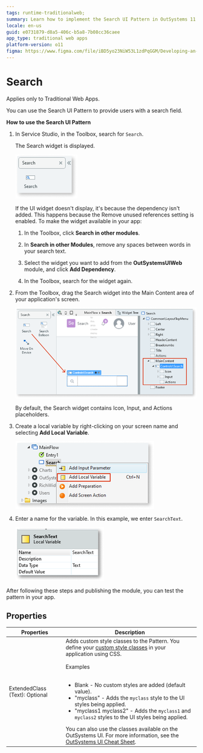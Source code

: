 ```yaml
---
tags: runtime-traditionalweb; 
summary: Learn how to implement the Search UI Pattern in OutSystems 11 (O11) for Traditional Web Apps, including widget setup and customization.
locale: en-us
guid: e0731879-d8a5-406c-b5a8-7b08cc36caee
app_type: traditional web apps
platform-version: o11
figma: https://www.figma.com/file/iBD5yo23NiW53L1zdPqGGM/Developing-an-Application?type=design&node-id=234%3A51&mode=design&t=KpVEJMvnBwiukqql-1
---
```


# Search

<div class="info" markdown="1">

Applies only to Traditional Web Apps.

</div>

You can use the Search UI Pattern to provide users with a search field.

**How to use the Search UI Pattern**

1. In Service Studio, in the Toolbox, search for `Search`.

    The Search widget is displayed.

    ![Screenshot of the Search widget in the Service Studio toolbox](images/search-1-ss.png "Search Widget in Service Studio")

    If the UI widget doesn't display, it's because the dependency isn't added. This happens because the Remove unused references setting is enabled. To make the widget available in your app:

    1. In the Toolbox, click **Search in other modules**.

    1. In **Search in other Modules**, remove any spaces between words in your search text.
    
    1. Select the widget you want to add from the **OutSystemsUIWeb** module, and click **Add Dependency**. 
    
    1. In the Toolbox, search for the widget again.

1. From the Toolbox, drag the Search widget into the Main Content area of your application's screen.

    ![Image showing how to drag the Search widget into the Main Content area of an application screen](images/search-2-ss.png "Dragging Search Widget to Main Content")

    By default, the Search widget contains Icon, Input, and Actions placeholders.

1. Create a local variable by right-clicking on your screen name and selecting **Add Local Variable**.

    ![Screenshot of the process to add a local variable in OutSystems Service Studio](images/search-3-ss.png "Creating a Local Variable")

1. Enter a name for the variable. In this example, we enter ``SearchText``.

   ![Image depicting the naming of a local variable as 'SearchText' in OutSystems Service Studio](images/search-4-ss.png "Naming the Local Variable")

After following these steps and publishing the module, you can test the pattern in your app.

## Properties

| **Properties** | **Description** |
|---|---|
| ExtendedClass (Text): Optional | Adds custom style classes to the Pattern. You define your [custom style classes](../../../look-feel/css.md) in your application using CSS.<br/><br/>Examples<br/><br/> <ul><li>Blank - No custom styles are added (default value).</li><li>"myclass" - Adds the ``myclass`` style to the UI styles being applied.</li><li>"myclass1 myclass2" - Adds the ``myclass1`` and ``myclass2`` styles to the UI styles being applied.</li></ul>You can also use the classes available on the OutSystems UI. For more information, see the [OutSystems UI Cheat Sheet](https://outsystemsui.outsystems.com/OutSystemsUIWebsite/CheatSheet). |
